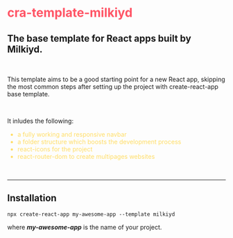 # cra-template-milkiyd


## The base template for React apps built by Milkiyd.


<br/>

This template aims to be a good starting point for a new React app, skipping the most common steps after setting up the project with create-react-app base template.

<br/>

It inludes the following:
- a fully working and responsive navbar
- a folder structure which boosts the development process
- react-icons for the project
- react-router-dom to create multipages websites

<br/>

***
## Installation
`npx create-react-app my-awesome-app --template milkiyd`

where ***my-awesome-app*** is the name of your project.


<style>
h1 { color: #f56 }
li { color: #fd6 }
</style>


